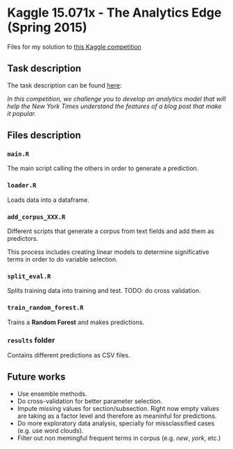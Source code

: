 # Kaggle 15.071x - The Analytics Edge (Spring 2015)

Files for my solution to [this Kaggle competition](https://www.kaggle.com/c/15-071x-the-analytics-edge-competition-spring-2015)

## Task description  

The task description can be found [here](https://www.kaggle.com/c/15-071x-the-analytics-edge-competition-spring-2015):  

*In this competition, we challenge you to develop an analytics model that will help the New York Times understand the features of a blog post that make it popular.*

## Files description  

### `main.R`  

The main script calling the others in order to generate a prediction.  


### `loader.R`  

Loads data into a dataframe.  


### `add_corpus_XXX.R`  

Different scripts that generate a corpus from text fields and add them as
predictors.  

This process includes creating linear models to determine significative terms in order to do variable selection.  

### `split_eval.R`  

Splits training data into training and test. TODO: do cross validation.  

### `train_random_forest.R`  

Trains a **Random Forest** and makes predictions.  


### `results` folder  

Contains different predictions as CSV files.  

## Future works  

- Use ensemble methods.  
- Do cross-validation for better parameter selection.  
- Impute missing values for section/subsection. Right now empty values are taking as a factor level and therefore as meaninful for predictions.    
- Do more exploratory data analysis, specially for missclassified cases (e.g. use word clouds).  
- Filter out non memingful frequent terms in corpus (e.g. *new*, *york*, etc.)
